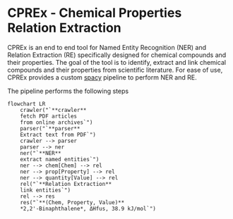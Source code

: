# CPREx - Chemical Properties Relation Extraction

CPREx is an end to end tool for Named Entity Recognition (NER) and Relation Extraction (RE) specifically designed for chemical compounds and their properties. The goal of the tool is to identify, extract and link chemical compounds and their properties from scientific literature. For ease of use, CPREx provides a custom [spacy](https://spacy.io/) pipeline to perform NER and RE.

The pipeline performs the following steps

```mermaid
flowchart LR
    crawler("`**crawler**
    fetch PDF articles
    from online archives`")
    parser("`**parser**
    Extract text from PDF`")
    crawler --> parser
    parser --> ner
    ner("`**NER**
    extract named entities`")
    ner --> chem[Chem] --> rel
    ner --> prop[Property] --> rel
    ner --> quantity[Value] --> rel
    rel("`**Relation Extraction**
    link entities`")
    rel --> res
    res("`**(Chem, Property, Value)**
    *2,2'-Binaphthalene*, ΔHfus, 38.9 kJ/mol`")

```
